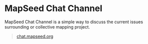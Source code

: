 # MapSeed Chat Channel

MapSeed Chat Channel is a simple way to discuss the current issues surrounding or collective mapping project.

> [chat.mapseed.org](http://chat.mapseed.org)
